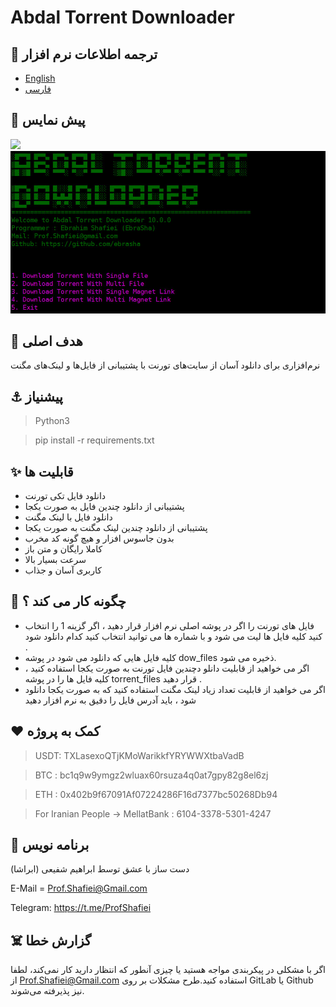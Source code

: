 # Abdal Torrent Downloader

## 🎤 ترجمه اطلاعات نرم افزار
- [English](README.md)
- [فارسی](README.fa.md)

## 👀 پیش نمایس

![](screenshot.jpg)
![](https://github.com/ebrasha/abdal-torrent-downloader/blob/main/screenshot/2024-04-27_18-59-22.jpg)


 ## 💎 هدف اصلی
نرم‌افزاری برای دانلود آسان از سایت‌های تورنت با پشتیبانی از فایل‌ها و لینک‌های مگنت


## ⚓ پیشنیاز
>Python3

> pip install -r  requirements.txt
 

## ✨ قابلیت ها

- دانلود فایل تکی تورنت
- پشتیبانی از دانلود چندین فایل به صورت یکجا
- دانلود فایل با لینک مگنت
- پشتیبانی از دانلود چندین لینک مگنت به صورت یکجا
- بدون جاسوس افزار و هیچ گونه کد مخرب
- کاملا رایگان و متن باز
- سرعت بسیار بالا
- کاربری آسان و جذاب 

## 📝️ چگونه کار می کند ؟
- فایل های تورنت را اگر در پوشه اصلی نرم افزار قرار دهید ، اگر گزینه 1 را انتخاب کنید کلیه فایل ها لیت می شود و با شماره ها می توانید انتخاب کنید کدام دانلود شود .
- کلیه فایل هایی که دانلود می شود در پوشه dow_files ذخیره می شود.
- اگر می خواهید از قابلیت دانلو دچندین فایل تورنت به صورت یکجا استفاده کنید ، کلیه فایل ها را در پوشه torrent_files قرار دهید . 
- اگر می خواهید از قابلیت تعداد زیاد لینک مگنت استفاده کنید که به صورت یکجا دانلود شود ، باید آدرس فایل را دقیق به نرم افزار دهید





## ❤️ کمک به پروژه

> USDT:      TXLasexoQTjKMoWarikkfYRYWWXtbaVadB

> BTC :   bc1q9w9ymgz2wluax60rsuza4q0at7gpy82g8el6zj

> ETH :   0x402b9f67091Af07224286F16d7377bc50268Db94

> For Iranian People -> MellatBank : 6104-3378-5301-4247

## 🤵 برنامه نویس
دست ساز با عشق توسط ابراهیم شفیعی (ابراشا)  

E-Mail = Prof.Shafiei@Gmail.com

Telegram: https://t.me/ProfShafiei

## ☠️ گزارش خطا

اگر با مشکلی در پیکربندی مواجه هستید یا چیزی آنطور که انتظار دارید کار نمی‌کند، لطفا از Prof.Shafiei@Gmail.com استفاده کنید.طرح مشکلات بر روی  GitLab یا Github نیز پذیرفته می‌شوند.



